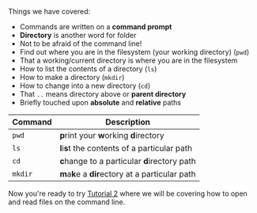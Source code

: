 Things we have covered:


* Commands are written on a **command prompt**
* **Directory** is another word for folder
* Not to be afraid of the command line!
* Find out where you are in the filesystem (your working directory) (`pwd`)
* That a working/current directory is where you are in the filesystem
* How to list the contents of a directory (`ls`)
* How to make a directory (`mkdir`)
* How to change into a new directory (`cd`)
* That `..` means directory above or **parent directory**
* Briefly touched upon **absolute** and **relative** paths


|Command|Description|
|-------|----------|
|`pwd`| **p**rint your **w**orking **d**irectory|
|`ls`| **l**i**s**t the contents of a particular path|
|`cd`| **c**hange to a particular **d**irectory path|
|`mkdir`| **m**a**k**e a **dir**ectory at a particular path|


Now you're ready to try 
[Tutorial 2](https://www.katacoda.com/amblina/scenarios/tutorial2) where we 
will be covering how to open and read files on the command line.
